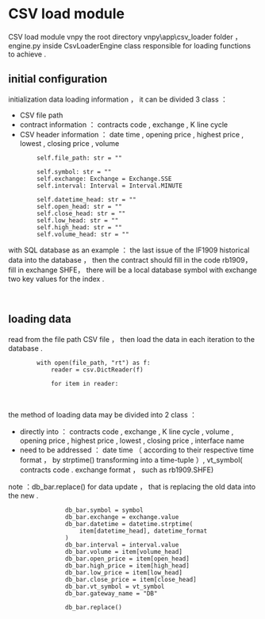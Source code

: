 # CSV load module 

CSV load module vnpy the root directory vnpy\app\csv_loader folder ，engine.py inside CsvLoaderEngine class responsible for loading functions to achieve . 

##  initial configuration 
 initialization data loading information ， it can be divided 3 class ：

- CSV file path 
-  contract information ： contracts code ,  exchange , K line cycle 
- CSV header information ： date time ,  opening price ,  highest price ,  lowest ,  closing price ,  volume 

```
        self.file_path: str = ""

        self.symbol: str = ""
        self.exchange: Exchange = Exchange.SSE
        self.interval: Interval = Interval.MINUTE

        self.datetime_head: str = ""
        self.open_head: str = ""
        self.close_head: str = ""
        self.low_head: str = ""
        self.high_head: str = ""
        self.volume_head: str = ""
```
 with SQL database as an example ： the last issue of the IF1909 historical data into the database ， then the contract should fill in the code rb1909， fill in exchange SHFE， there will be a local database symbol with exchange two key values ​​for the index . 

&nbsp;

##  loading data 

 read from the file path CSV file ， then load the data in each iteration to the database . 
```
        with open(file_path, "rt") as f:
            reader = csv.DictReader(f)

            for item in reader:
```

&nbsp;

 the method of loading data may be divided into 2 class ：
-  directly into ： contracts code ,  exchange , K line cycle ,  volume ,  opening price ,  highest price ,  lowest ,  closing price ,  interface name 
-  need to be addressed ： date time （ according to their respective time format ， by strptime() transforming into a time-tuple ）, vt_symbol( contracts code . exchange format ， such as rb1909.SHFE)

 note ：db_bar.replace() for data update ， that is replacing the old data into the new . 
```
                db_bar.symbol = symbol
                db_bar.exchange = exchange.value
                db_bar.datetime = datetime.strptime(
                    item[datetime_head], datetime_format
                )
                db_bar.interval = interval.value
                db_bar.volume = item[volume_head]
                db_bar.open_price = item[open_head]
                db_bar.high_price = item[high_head]
                db_bar.low_price = item[low_head]
                db_bar.close_price = item[close_head]
                db_bar.vt_symbol = vt_symbol
                db_bar.gateway_name = "DB"

                db_bar.replace()
```

